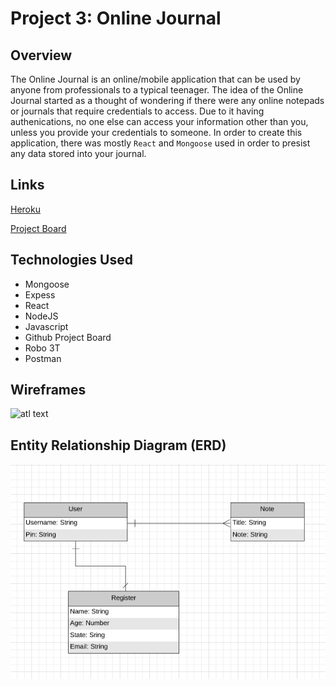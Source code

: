 # Project 3: Online Journal

## Overview
The Online Journal is an online/mobile application that can be used by anyone from professionals to
a typical teenager. The idea of the Online Journal started as a thought of wondering if there were any online notepads or journals that require credentials to access. Due to it having authenications, no one else can access your information other than you, unless you provide your credentials to someone. In order to create this application, there was mostly `React` and `Mongoose` used in order to presist any data stored into your journal.


## Links
[Heroku](https://morning-falls-93398.herokuapp.com/ "Heroku")

[Project Board](https://github.com/justinparrish/project-three-journals/projects/1 "Project Board")

## Technologies Used

* Mongoose
* Expess
* React
* NodeJS
* Javascript
* Github Project Board
* Robo 3T
* Postman

## Wireframes
![atl text](images/wf-p3 "wireframe image")


## Entity Relationship Diagram (ERD)
![alt text](images/erd-p3.png "erd image")